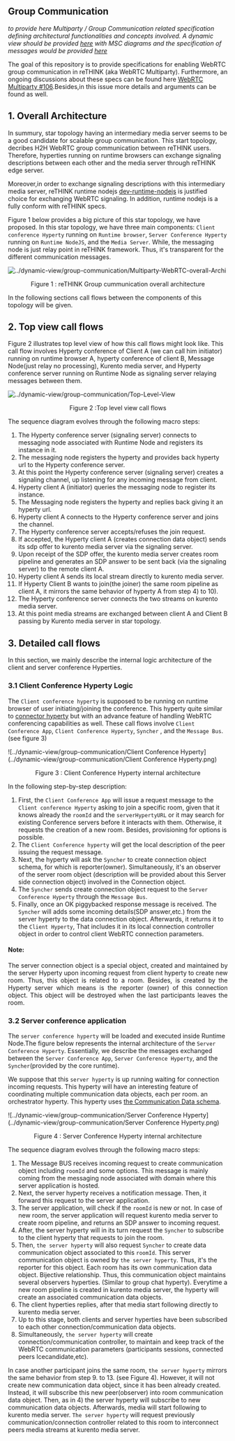 ## Group Communication

*to provide here Multiparty / Group Communication related specification defining architectural functionalities and concepts involved. A dynamic view should be provided [here](../dynamic-view/group-communication/readme.md) with MSC diagrams and the specification of messages would be provided [here](../messages/group-communication-messages.md)*

The goal of this repository is to provide specifications for enabling WebRTC group communication in reTHINK (aka WebRTC Multiparty). Furthermore, an ongoing discussions about these specs can be found here [WebRTC Multiparty #106](https://github.com/reTHINK-project/dev-runtime-core/issues/106#issuecomment-245019063).Besides,in this issue more details and arguments can be found as well.

## 1. Overall Architecture

In summury, star topology having an intermediary media server seems to be a good candidate for scalable group communication.
This start topology, decribes H2H WebRTC group communication between reTHINK users. Therefore, hyperties running on runtime browsers can exchange signaling descriptions between each other and the media server through reTHINK edge server.

Moreover,in order to exchange signaling descriptions with this intermediary media server, reTHINK runtime nodejs [dev-runtime-nodejs](https://github.com/reTHINK-project/dev-runtime-nodejs) is justified choice for exchanging WebRTC signaling. In addition, runtime nodejs is a fully conform with reTHINK specs.

Figure 1 below provides a big picture of this star topology, we have proposed. In this star topology, we have three main components: `Client conference Hyperty` running on `Runtime browser`, `Server Conference Hyperty` running on `Runtime NodeJS`, and the `Media Server`. While, the messaging node is just relay point in reTHINK framework. Thus, it's transparent for the different communication messages.

![../dynamic-view/group-communication/Multiparty-WebRTC-overall-Archi](../dynamic-view/group-communication/Multiparty-WebRTC-overall-Archi.png)
<p align="center">
  Figure 1 : reTHINK Group cummunication overall architecture
</p>

In the following sections call flows between the components of this topology will be given.

## 2. Top view call flows

Figure 2 illustrates top level view of how this call flows might look like.
This call flow involves Hyperty conference of Client A (we can call him initiator) running on runtime browser A, hyperty conference of client B, Message Node(just relay no processing), Kurento media server, and Hyperty conference server running on Runtime Node as signaling server relaying messages between them.

![../dynamic-view/group-communication/Top-Level-View](../dynamic-view/group-communication/Top-Level-View.png)
<p align="center">
  Figure 2 :Top level view call flows
</p>

The sequence diagram evolves through the following macro steps:

1. The Hyperty conference server (signaling server) connects to messaging node associated with Runtime Node and registers its instance in it.
2. The messaging node registers the hyperty and provides back hyperty url to the Hyperty conference server.
3. At this point the Hyperty conference server (signaling server) creates a signaling channel, up listening for any incoming message from client.
4. Hyperty client A (initiator) queries the messaging node to register its instance.
5. The Messaging node registers the hyperty and replies back giving it an hyperty url.
6. Hyperty client A connects to the Hyperty conference server and joins the channel.
7. The Hyperty conference server accepts/refuses the join request.
8. If accepted, the Hyperty client A (creates connection data object) sends its sdp offer to kurento media server via the signaling server.
9. Upon receipt of the SDP offer, the kurento media server creates room pipeline and generates an SDP answer to be sent back (via the signaling server) to the remote client A.
10. Hyperty client A sends its local stream directly to kurento media server.
11. If Hyperty Client B wants to join(the joiner) the same room pipeline as client A, it mirrors the same behavior of hyperty A from step 4) to 10).
12. The Hyperty conference server connects the two streams on kurento media server.
13. At this point media streams are exchanged between client A and Client B passing by Kurento media server in star topology.

## 3. Detailed call flows
In this section, we mainly describe the internal logic architecture of the client and server conference Hyperties.

### 3.1 Client Conference Hyperty Logic

The `Client conference hyperty` is supposed to be running on runtime browser of user initiating/joining the conference. This hyperty quite similar to [connector hyperty](https://github.com/reTHINK-project/dev-hyperty/tree/master/docs/connector) but with an advance feature of handling WebRTC conferencing capabilities as well. These call flows involve `Client Conference App`, `Client Conference Hyperty`, `Syncher` , and the `Message Bus`.(see figure 3)

![../dynamic-view/group-communication/Client Conference Hyperty](../dynamic-view/group-communication/Client Conference Hyperty.png)
<p align="center">
  Figure 3 : Client Conference Hyperty internal architecture
</p>

In the following step-by-step description:

1. First, the `Client Conference App` will issue a request message to the `Client conference Hyperty` asking to join a specific room, given that it knows already the `roomId` and the `serverHypertyURL` or it may search for existing Conference servers before it interacts with them. Otherwise, it requests the creation of a new room. Besides, provisioning for options is possible.
2. The `Client Conference hyperty` will get the local description of the peer issuing the request message.
3. Next, the hyperty will ask the `Syncher` to create connection object schema, for which is reporter(owner). Simultaneously, it's an observer of the server room object (description will be provided about this Server side connection object) involved in the Connection object.
4. The `Syncher` sends create connection object request to the `Server Conference Hyperty` through the `Message Bus`.
5. Finally, once an OK piggybacked response message is received. The `Syncher` will adds some incoming details(SDP answer,etc.) from the server hyperty to the data connection object. Afterwards, it returns it to the `Client Hyperty`, That includes it in its local connection controller object in order to control client WebRTC connection parameters.

#### Note:
<p align="justify">The server connection object is a special object, created and maintained by the server Hyperty upon incoming request from client hyperty to create new room. Thus, this object is related to a room. Besides, is created by the Hyperty server which means is the reporter (owner) of this connection object. This object will be destroyed when the last participants leaves the room.</p>

### 3.2 Server conference application

The `server conference hyperty` will be loaded and executed inside Runtime Node.The figure below represents the internal architecture of the `Server Conference Hyperty`. Essentially, we describe the messages exchanged between the `Server Conference App`, `Server Conference Hyperty`, and the `Syncher`(provided by the core runtime).

We suppose that this `server hyperty` is up running waiting for connection incoming requests. This hyperty will have an interesting feature of coordinating multiple communication data objects, each per room. an orchestrator hyperty. This hyperty uses [the Communication Data schema](https://github.com/reTHINK-project/specs/blob/master/datamodel/data-objects/communication/readme.md).

![../dynamic-view/group-communication/Server Conference Hyperty](../dynamic-view/group-communication/Server Conference Hyperty.png)
<p align="center">
  Figure 4 : Server Conference Hyperty internal architecture
</p>

The sequence diagram evolves through the following macro steps:  
1. The Message BUS receives incoming request to create communication object including `roomId` and some options. This message is mainly coming from the messaging node associated with domain where this server application is hosted.  
2. Next, the server hyperty receives a notification message. Then, it forward this request to the server application.
3. The server application, will check if the `roomId` is new or not. In case of new room, the server application will request kurento media server to create room pipeline, and returns an SDP answer to incoming request.
4. After, the server hyperty will in its turn request the `Syncher` to subscribe to the client hyperty that requests to join the room.  
5. Then, `the server hyperty` will also request `Syncher` to create data communication object associated to this `roomId`. This server communication object is owned by `the server hyperty`. Thus, it's the reporter for this object. Each room has its own communication data object. Bijective relationship. Thus, this communication object maintains several observers hyperties. (Similar to group chat hyperty). Everytime a new room pipeline is created in kurento media server, the hyperty will create an associated communication data objects.
6. The client hyperties replies, after that media start following directly to kurento media server.
7. Up to this stage, both clients and server hyperties have been subscribed to each other connection/communication data objects.
8. Simultaneously, `the server hyperty` will create connection/communication controller, to maintain and keep track of the WebRTC communication parameters (participants sessions, connected peers Icecandidate,etc).

In case another participant joins the same room, `the server hyperty` mirrors the same behavior from step 9. to 13. (see Figure 4). However, it will not create new communication data object, since it has been already created. Instead, it will subscribe this new peer(observer) into room communication data object. Then, as in 4) the server hyperty will subscribe to new communication data objects. Afterwards, media will start following to kurento media server. `The server hyperty` will request previously communication/connection controller related to this room to interconnect peers media streams at kurento media server.
